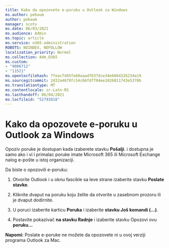 ```yaml
---
title: Kako da opozovete e-poruku u Outlook za Windows
ms.author: pebaum
author: pebaum
manager: scotv
ms.date: 06/03/2021
ms.audience: Admin
ms.topic: article
ms.service: o365-administration
ROBOTS: NOINDEX, NOFOLLOW
localization_priority: Normal
ms.collection: Adm_O365
ms.custom:
- "9006712"
- "11521"
ms.openlocfilehash: 7feacfd45feb0aaadf637dce34e668432623da19
ms.sourcegitcommit: 2d32a4679fc54c6bfdff04ee1026811743e5370b
ms.translationtype: MT
ms.contentlocale: sr-Latn-RS
ms.lasthandoff: 06/04/2021
ms.locfileid: "52793818"
---
```

# <a name="how-to-recall-an-email-message-in-outlook-for-windows"></a>Kako da opozovete e-poruku u Outlook za Windows

Opoziv poruke je dostupan kada izaberete stavku **Pošalji**. i dostupna je samo ako i vi i primalac poruke imate Microsoft 365 ili Microsoft Exchange nalog e-pošte u istoj organizaciji. 

Da biste o opozovili e-poruku:

1. Otvorite Outlook i u oknu fascikle sa leve strane izaberite stavku **Poslate stavke**.

1. Kliknite dvaput na poruku koju želite da otvorite u zasebnom prozoru ili je dvaput dodirnite.

1. U poruci izaberite karticu **Poruka** i izaberite **stavku Još komandi (...)**.

1. Postavite pokazivač **na stavku Radnje** i izaberite stavku Opozovi ovu **poruku...**

**Napomi:** Poslate e-poruke ne možete da opozovete ni u ovoj verziji programa Outlook za Mac.